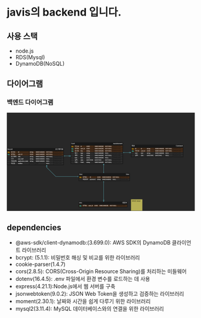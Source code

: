 # javis의  backend 입니다.
## 사용 스택
- node.js
- RDS(Mysql)
- DynamoDB(NoSQL)

## 다이어그램
### 백엔드 다이어그램
<img src="readmeImages/javis.png"/>



## dependencies 
- @aws-sdk/client-dynamodb:(3.699.0): AWS SDK의 DynamoDB 클라이언트 라이브러리
- bcrypt: (5.1.1): 비밀번호 해싱 및 비교를 위한 라이브러리
- cookie-parser(1.4.7)
- cors(2.8.5): CORS(Cross-Origin Resource Sharing)를 처리하는 미들웨어
- dotenv(16.4.5): .env 파일에서 환경 변수를 로드하는 데 사용
- express(4.21.1):Node.js에서 웹 서버를 구축
- jsonwebtoken(9.0.2): JSON Web Token을 생성하고 검증하는 라이브러리
- moment(2.30.1): 날짜와 시간을 쉽게 다루기 위한 라이브러리
- mysql2(3.11.4): MySQL 데이터베이스와의 연결을 위한 라이브러리
